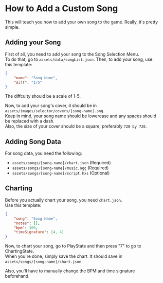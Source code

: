 # How to Add a Custom Song
This will teach you how to add your own song to the game. Really, it's pretty simple.

## Adding your Song
First of all, you need to add your song to the Song Selection Menu. <br>
To do that, go to `assets/data/songList.json`. Then, to add your song, use this template:
```json
{
    "name": "Song Name",
    "diff": "1/5"
}
```

The diffculty should be a scale of 1-5.

Now, to add your song's cover, it should be in `assets/images/selector/covers/[song-name].png`. <br>
Keep in mind, your song name should be lowercase and any spaces should be replaced with a dash. <br>
Also, the size of your cover should be a square, preferably `720 by 720`.

## Adding Song Data
For song data, you need the following:
* `assets/songs/[song-name]/chart.json` (Required)
* `assets/songs/[song-name]/music.ogg` (Required)
* `assets/songs/[song-name]/script.hxs` (Optional)

## Charting
Before you actually chart your song, you need `chart.json`. <br>
Use this template:
```json
{
    "song": "Song Name",
    "notes": [],
    "bpm": 100,
    "timeSignature": [4, 4]
}
```

Now, to chart your song, go to PlayState and then press "7" to go to ChartingState. <br>
When you're done, simply save the chart. It should save in `assets/songs/[song-name]/chart.json`.

Also, you'll have to manually change the BPM and time signature beforehand.